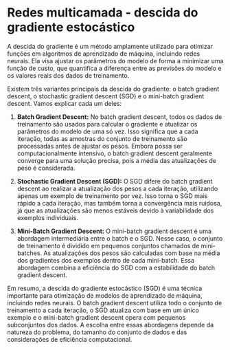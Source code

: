 # Redes multicamada - descida do gradiente estocástico

A descida do gradiente é um método amplamente utilizado para otimizar funções em algoritmos de aprendizado de máquina, incluindo redes neurais. Ela visa ajustar os parâmetros do modelo de forma a minimizar uma função de custo, que quantifica a diferença entre as previsões do modelo e os valores reais dos dados de treinamento.

Existem três variantes principais da descida do gradiente: o batch gradient descent, o stochastic gradient descent (SGD) e o mini-batch gradient descent. Vamos explicar cada um deles:

1. **Batch Gradient Descent:**
   No batch gradient descent, todos os dados de treinamento são usados para calcular o gradiente e atualizar os parâmetros do modelo de uma só vez. Isso significa que a cada iteração, todas as amostras do conjunto de treinamento são processadas antes de ajustar os pesos. Embora possa ser computacionalmente intensivo, o batch gradient descent geralmente converge para uma solução precisa, pois a média das atualizações de peso é considerada.

2. **Stochastic Gradient Descent (SGD):**
   O SGD difere do batch gradient descent ao realizar a atualização dos pesos a cada iteração, utilizando apenas um exemplo de treinamento por vez. Isso torna o SGD mais rápido a cada iteração, mas também torna a convergência mais ruidosa, já que as atualizações são menos estáveis devido à variabilidade dos exemplos individuais.

3. **Mini-Batch Gradient Descent:**
   O mini-batch gradient descent é uma abordagem intermediária entre o batch e o SGD. Nesse caso, o conjunto de treinamento é dividido em pequenos conjuntos chamados de mini-batches. As atualizações dos pesos são calculadas com base na média dos gradientes dos exemplos dentro de cada mini-batch. Essa abordagem combina a eficiência do SGD com a estabilidade do batch gradient descent.

Em resumo, a descida do gradiente estocástico (SGD) é uma técnica importante para otimização de modelos de aprendizado de máquina, incluindo redes neurais. O batch gradient descent utiliza todo o conjunto de treinamento a cada iteração, o SGD atualiza com base em um único exemplo e o mini-batch gradient descent opera com pequenos subconjuntos dos dados. A escolha entre essas abordagens depende da natureza do problema, do tamanho do conjunto de dados e das considerações de eficiência computacional.
